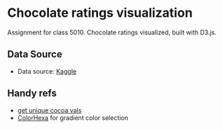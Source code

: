 # Chocolate ratings visualization 
Assignment for class 5010. Chocolate ratings visualized, built with D3.js.

## Data Source
- Data source: [Kaggle](https://www.kaggle.com/rtatman/chocolate-bar-ratings)

## Handy refs
- [get unique cocoa vals](https://stackoverflow.com/a/35092559/1446598)  
- [ColorHexa](https://www.colorhexa.com/) for gradient color selection